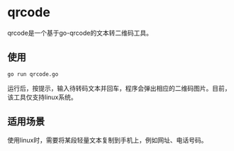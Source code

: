 # qrcode
qrcode是一个基于go-qrcode的文本转二维码工具。
## 使用
```
go run qrcode.go
```
运行后，按提示，输入待转码文本并回车，程序会弹出相应的二维码图片。目前，该工具仅支持linux系统。
## 适用场景
使用linux时，需要将某段轻量文本复制到手机上，例如网址、电话号码。